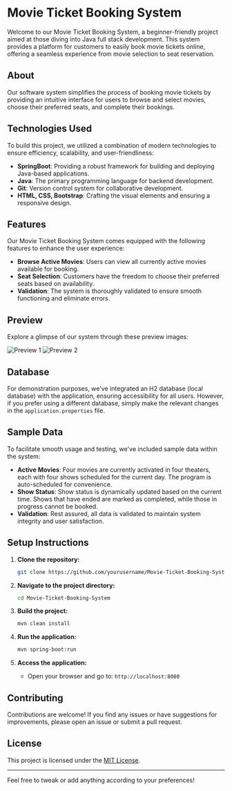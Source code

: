 # Movie Ticket Booking System

Welcome to our Movie Ticket Booking System, a beginner-friendly project aimed at those diving into Java full stack development. This system provides a platform for customers to easily book movie tickets online, offering a seamless experience from movie selection to seat reservation.

## About
Our software system simplifies the process of booking movie tickets by providing an intuitive interface for users to browse and select movies, choose their preferred seats, and complete their bookings.

## Technologies Used
To build this project, we utilized a combination of modern technologies to ensure efficiency, scalability, and user-friendliness:
- **SpringBoot**: Providing a robust framework for building and deploying Java-based applications.
- **Java**: The primary programming language for backend development.
- **Git**: Version control system for collaborative development.
- **HTML, CSS, Bootstrap**: Crafting the visual elements and ensuring a responsive design.

## Features
Our Movie Ticket Booking System comes equipped with the following features to enhance the user experience:
- **Browse Active Movies**: Users can view all currently active movies available for booking.
- **Seat Selection**: Customers have the freedom to choose their preferred seats based on availability.
- **Validation**: The system is thoroughly validated to ensure smooth functioning and eliminate errors.

## Preview
Explore a glimpse of our system through these preview images:

![Preview 1](https://user-images.githubusercontent.com/112768196/205480789-a5ff4ac0-6090-49be-b00f-d280084b7e20.png)
![Preview 2](https://user-images.githubusercontent.com/112768196/205480811-b27b0670-ed1d-4623-a5ba-250189b6498e.png)

## Database
For demonstration purposes, we've integrated an H2 database (local database) with the application, ensuring accessibility for all users. However, if you prefer using a different database, simply make the relevant changes in the `application.properties` file.

## Sample Data
To facilitate smooth usage and testing, we've included sample data within the system:
- **Active Movies**: Four movies are currently activated in four theaters, each with four shows scheduled for the current day. The program is auto-scheduled for convenience.
- **Show Status**: Show status is dynamically updated based on the current time. Shows that have ended are marked as completed, while those in progress cannot be booked.
- **Validation**: Rest assured, all data is validated to maintain system integrity and user satisfaction.

## Setup Instructions

1. **Clone the repository:**
    ```sh
    git clone https://github.com/yourusername/Movie-Ticket-Booking-System.git
    ```

2. **Navigate to the project directory:**
    ```sh
    cd Movie-Ticket-Booking-System
    ```

3. **Build the project:**
    ```sh
    mvn clean install
    ```

4. **Run the application:**
    ```sh
    mvn spring-boot:run
    ```

5. **Access the application:**
    - Open your browser and go to: `http://localhost:8080`

## Contributing

Contributions are welcome! If you find any issues or have suggestions for improvements, please open an issue or submit a pull request.

## License

This project is licensed under the [MIT License](LICENSE).

---

Feel free to tweak or add anything according to your preferences!
